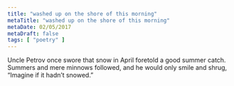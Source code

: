 ```yaml
---
title: "washed up on the shore of this morning"
metaTitle: "washed up on the shore of this morning"
metaDate: 02/05/2017
metaDraft: false
tags: [ "poetry" ]
---
```


Uncle Petrov once swore that snow in April foretold a good summer catch. Summers and mere minnows followed, and he would only smile and shrug, “Imagine if it hadn’t snowed.”
